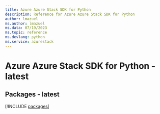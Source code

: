 ```yaml
---
title: Azure Azure Stack SDK for Python
description: Reference for Azure Azure Stack SDK for Python
author: lmazuel
ms.author: lmazuel
ms.data: 07/19/2023
ms.topic: reference
ms.devlang: python
ms.service: azurestack
---
```

# Azure Azure Stack SDK for Python - latest
## Packages - latest
[!INCLUDE [packages](azure-stack-index.md)]